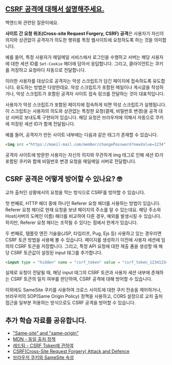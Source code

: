 ## [CSRF 공격에 대해서 설명해주세요.](https://www.maeil-mail.kr/question/168)

백엔드와 관련된 질문이에요.

**사이트 간 요청 위조(Cross-site Request Forgery, CSRF) 공격**은 사용자가 자신의 의지와 상관없이 공격자가 의도한 행위를 특정 웹사이트에 요청하도록 하는 것을 의미합니다.

예를 들어, 특정 사용자가 매일메일 서비스에서 로그인을 수행하고 서버는 해당 사용자에 대한 세션 ID를 `Set-Cookie` 헤더에 담아서 응답합니다. 그리고, 클라이언트는 쿠키를 저장하고 요청마다 자동으로 전달합니다.

이러한 사용자를 대상으로 공격자는 악성 스크립트가 담긴 페이지에 접속하도록 유도합니다. 유도하는 방법은 다양한데요. 악성 스크립트가 포함된 메일이나 게시글을 작성하거나, 악성 스크립트가 포함된 공격자 사이트 접속 링크를 전달하는 것이 대표적입니다.

사용자가 악성 스크립트가 포함된 페이지에 접속하게 되면 악성 스크립트가 실행됩니다. 이 스크립트는 사용자의 의도와 상관없는 특정한 요청(결제, 비밀번호 변경)을 공격 대상 서버로 보내도록 구현되어 있습니다. 해당 요청은 브라우저에 의해서 자동으로 쿠키에 저장된 세션 ID가 함께 전달됩니다.

예를 들어, 공격자가 만든 사이트 내부에는 다음과 같은 태그가 존재할 수 있습니다.

```html
<img src ="https://maeil-mail.com/member/changePassword?newValue=1234" />
```

공격자 사이트에 방문한 사용자는 자신의 의지와 무관하게 img 태그로 인해 세션 ID가 포함된 쿠키와 함께 비밀번호 변경 요청을 매일메일 서버로 전달합니다.

## CSRF 공격은 어떻게 방어할 수 있나요? 🤓

교차 출처인 상황에서의 요청을 막는 방식으로 CSRF를 방어할 수 있습니다.

첫 번째로, HTTP 헤더 중에 하나인 Referer 요청 헤더를 사용하는 방법이 있습니다. Referer 요청 헤더로 현재 요청을 보낸 페이지의 주소를 알 수 있는데요. 해당 주소와 Host(서버의 도메인 이름) 헤더를 비교하여 다른 경우, 예외를 발생시킬 수 있습니다. 하지만, Referer 요청 헤더는 조작될 수 있다는 점에서 한계가 있습니다.

두 번째로, 템플릿 엔진 기술을(JSP, 타임리프, Pug, Ejs 등) 사용하고 있는 경우라면 CSRF 토큰 방법을 사용해 볼 수 있습니다. 페이지를 생성하기 이전에 사용자 세션에 임의의 CSRF 토큰을 저장합니다. 그리고, 특정 API 요청에 대한 제출 폼을 생성할 때 해당 CSRF 토큰값이 설정된 input 태그를 추가합니다.

```html
<input type = "hidden" name = "csrf_token" value = "csrf_token_12341234" />
```

실제로 요청이 전달될 때, 해당 input 태그의 CSRF 토큰과 사용자 세션 내부에 존재하는 CSRF 토큰의 일치 여부를 판단하여, CSRF 공격에 대해 방어할 수 있습니다.

이외에도 SameSite 쿠키를 사용하여 크로스 사이트에 대한 쿠키 전송을 제어하거나, 브라우저의 SOP(Same Origin Policy) 정책을 사용하고, CORS 설정으로 교차 출처 접근을 일부분 허용하는 방식으로도 CSRF 공격을 방어할 수 있습니다.

## 추가 학습 자료를 공유합니다.

- ["Same-site" and "same-origin"](https://web.dev/articles/same-site-same-origin)
- [MDN - 동일 출처 정책](https://developer.mozilla.org/ko/docs/Web/Security/Same-origin_policy#%EA%B5%90%EC%B0%A8_%EC%B6%9C%EC%B2%98_%EC%A0%91%EA%B7%BC%EC%9D%84_%EB%A7%89%EB%8A%94_%EB%B0%A9%EB%B2%95)
- [레드팀 - CSRF Token에 관하여](https://www.xn--hy1b43d247a.com/critical-info-infrastructure/01-account-management/csrf-token)
- [CSRF(Cross-Site Request Forgery) Attack and Defence](https://junhyunny.github.io/information/security/spring-boot/spring-security/cross-site-reqeust-forgery/)
- [브라우저 쿠키와 SameSite 속성](https://seob.dev/posts/%EB%B8%8C%EB%9D%BC%EC%9A%B0%EC%A0%80-%EC%BF%A0%ED%82%A4%EC%99%80-SameSite-%EC%86%8D%EC%84%B1/)